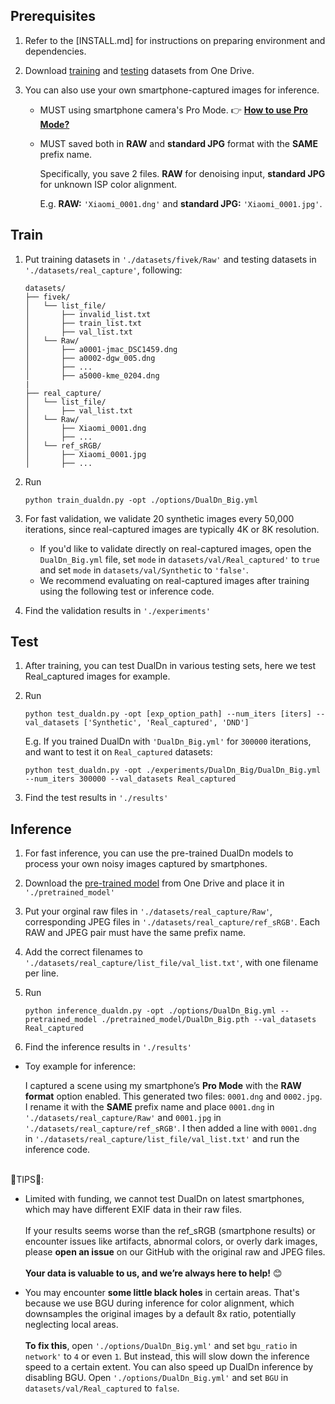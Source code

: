 ## Prerequisites

1. Refer to the [INSTALL.md] for instructions on preparing environment and dependencies. 

2. Download [training](https://mycuhk-my.sharepoint.com/:u:/g/personal/1155231343_link_cuhk_edu_hk/EUWR-KgxXD5OsH85ylom4H4BPv2hjYSMAyp4MkopiVnqoQ?e=mfcZBX) and [testing](https://mycuhk-my.sharepoint.com/:u:/g/personal/1155231343_link_cuhk_edu_hk/EfpMrXegPqVJiCaflRh5UH0B0hYIJh9WjSbzTtGXz67nwQ?e=qKkICu) datasets from One Drive.
  
3. You can also use your own smartphone-captured images for inference.

    - MUST using smartphone camera's Pro Mode.  👉 [**How to use Pro Mode?**](https://consumer-tkb.huawei.com/weknow/applet/simulator/en-gb00739859/procamera.html)
    - MUST saved both in **RAW** and **standard JPG** format with the **SAME** prefix name.
    
      Specifically, you save 2 files. **RAW** for denoising input, **standard JPG** for unknown ISP color alignment.
      
      E.g.  **RAW:** `'Xiaomi_0001.dng'` and **standard JPG:** `'Xiaomi_0001.jpg'`.
    

## Train

1. Put training datasets in `'./datasets/fivek/Raw'` and testing datasets in `'./datasets/real_capture'`, following:

    ```
    datasets/
    ├── fivek/
    │   └── list_file/
    │       ├── invalid_list.txt
    │       ├── train_list.txt
    │       ├── val_list.txt
    │   └── Raw/
    │       ├── a0001-jmac_DSC1459.dng
    │       ├── a0002-dgw_005.dng
    │       ├── ...
    │       ├── a5000-kme_0204.dng
    |
    ├── real_capture/
    │   └── list_file/
    │       ├── val_list.txt
    │   └── Raw/
    │       ├── Xiaomi_0001.dng
    │       ├── ...
    │   └── ref_sRGB/
    │       ├── Xiaomi_0001.jpg
    │       ├── ...
    ```

2. Run

    ```
    python train_dualdn.py -opt ./options/DualDn_Big.yml
    ```

3. For fast validation, we validate 20 synthetic images every 50,000 iterations, since real-captured images are typically 4K or 8K resolution.

    - If you'd like to validate directly on real-captured images, open the `DualDn_Big.yml` file, set `mode` in `datasets/val/Real_captured'` to `true` and set `mode` in `datasets/val/Synthetic` to `'false'`.
    - We recommend evaluating on real-captured images after training using the following test or inference code.

4. Find the validation results in `'./experiments'`


## Test

1. After training, you can test DualDn in various testing sets, here we test Real_captured images for example.
   
2. Run

    ```
    python test_dualdn.py -opt [exp_option_path] --num_iters [iters] --val_datasets ['Synthetic', 'Real_captured', 'DND']
    ```
    
  
     E.g. If you trained DualDn with `'DualDn_Big.yml'` for `300000` iterations, and want to test it on `Real_captured` datasets:


    ```
    python test_dualdn.py -opt ./experiments/DualDn_Big/DualDn_Big.yml --num_iters 300000 --val_datasets Real_captured
    ```

3. Find the test results in `'./results'`


## Inference

1. For fast inference, you can use the pre-trained DualDn models to process your own noisy images captured by smartphones.

2. Download the [pre-trained model](https://mycuhk-my.sharepoint.com/:u:/g/personal/1155231343_link_cuhk_edu_hk/EeSssinwPSRLvC2zOTdmAd8BLLtF3MaKfFw2kYv25WthkQ?e=bbO0Ql) from One Drive and place it in `'./pretrained_model'`

3. Put your orginal raw files in `'./datasets/real_capture/Raw'`, corresponding JPEG files in `'./datasets/real_capture/ref_sRGB'`. Each RAW and JPEG pair must have the same prefix name.

4. Add the correct filenames to `'./datasets/real_capture/list_file/val_list.txt'`, with one filename per line.

5. Run

    ```
    python inference_dualdn.py -opt ./options/DualDn_Big.yml --pretrained_model ./pretrained_model/DualDn_Big.pth --val_datasets Real_captured
    ```

6. Find the inference results in `'./results'`


  - Toy example for inference:
    
      I captured a scene using my smartphone’s **Pro Mode** with the **RAW format** option enabled. This generated two files: `0001.dng` and `0002.jpg`. I rename it with the **SAME** prefix name and 
      place `0001.dng` in  `'./datasets/real_capture/Raw'` and `0001.jpg` in `'./datasets/real_capture/ref_sRGB'`. I then added a line with `0001.dng` in `'./datasets/real_capture/list_file/val_list.txt'` and run the inference code.

<br>
🌟TIPS🌟:

   - Limited with funding, we cannot test DualDn on latest smartphones, which may have different EXIF data in their raw files. <br><br>
     If your results seems worse than the ref_sRGB (smartphone results) or encounter issues like artifacts, abnormal colors, or overly dark images, please **open an issue** on our GitHub with the original raw and JPEG files. <br><br>
     **Your data is valuable to us, and we’re always here to help!** 😊
     
   - You may encounter **some little black holes** in certain areas. That's because we use BGU during inference for color alignment, which downsamples the original images by a default 8x ratio, potentially neglecting local areas. <br><br>
     **To fix this**, open `'./options/DualDn_Big.yml'` and set `bgu_ratio` in `network'` to `4` or even `1`. But instead, this will slow down the inference speed to a certain extent.
     You can also speed up DualDn inference by disabling BGU. Open `'./options/DualDn_Big.yml'` and set `BGU` in `datasets/val/Real_captured` to `false`. 
